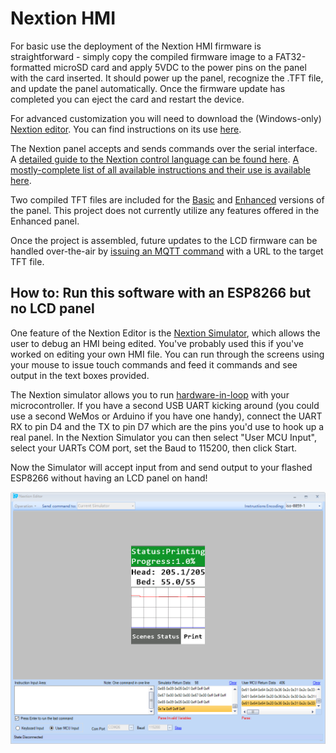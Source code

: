 # Nextion HMI

For basic use the deployment of the Nextion HMI firmware is straightforward - simply copy the compiled firmware image to a FAT32-formatted microSD card and apply 5VDC to the power pins on the panel with the card inserted.  It should power up the panel, recognize the .TFT file, and update the panel automatically.  Once the firmware update has completed you can eject the card and restart the device.

For advanced customization you will need to download the (Windows-only) [Nextion editor](https://nextion.itead.cc/resource/download/nextion-editor/).  You can find instructions on its use [here](https://www.itead.cc/blog/nextion-editor-a-basic-introduction).

The Nextion panel accepts and sends commands over the serial interface.  A [detailed guide to the Nextion control language can be found here](https://nextion.itead.cc/resources/documents/instruction-set/).  [A mostly-complete list of all available instructions and their use is available here](https://www.itead.cc/wiki/Nextion_Instruction_Set).

Two compiled TFT files are included for the [Basic](https://github.com/aderusha/HASwitchPlate/raw/master/Nextion_HMI/HASwitchPlate.tft) and [Enhanced](https://github.com/aderusha/HASwitchPlate/raw/master/Nextion_HMI/HASwitchPlate-Enhanced.tft) versions of the panel.  This project does not currently utilize any features offered in the Enhanced panel.

Once the project is assembled, future updates to the LCD firmware can be handled over-the-air by [issuing an MQTT command](06_MQTT_Control.md#command-syntax) with a URL to the target TFT file.

## How to: Run this software with an ESP8266 but no LCD panel

One feature of the Nextion Editor is the [Nextion Simulator](https://www.itead.cc/wiki/Nextion_Editor_Quick_Start_Guide#Debug.2C_online_simulator), which allows the user to debug an HMI being edited.  You've probably used this if you've worked on editing your own HMI file.  You can run through the screens using your mouse to issue touch commands and feed it commands and see output in the text boxes provided.

The Nextion simulator allows you to run [hardware-in-loop](https://en.wikipedia.org/wiki/Hardware-in-the-loop_simulation) with your microcontroller.  If you have a second USB UART kicking around (you could use a second WeMos or Arduino if you have one handy), connect the UART RX to pin D4 and the TX to pin D7 which are the pins you'd use to hook up a real panel.  In the Nextion Simulator you can then select "User MCU Input", select your UARTs COM port, set the Baud to 115200, then click Start.

Now the Simulator will accept input from and send output to your flashed ESP8266 without having an LCD panel on hand!

![Nextion Editor Simulator](Images/Nextion_Editor_Simulator.png?raw=true)